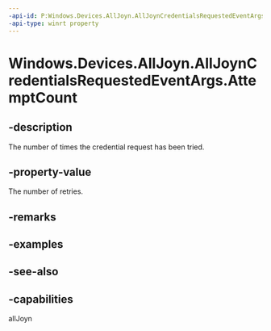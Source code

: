 ----api-id: P:Windows.Devices.AllJoyn.AllJoynCredentialsRequestedEventArgs.AttemptCount
-api-type: winrt property
---<!-- Property syntaxpublic ushort AttemptCount { get; }--># Windows.Devices.AllJoyn.AllJoynCredentialsRequestedEventArgs.AttemptCount## -descriptionThe number of times the credential request has been tried.## -property-valueThe number of retries.## -remarks## -examples## -see-also## -capabilitiesallJoyn